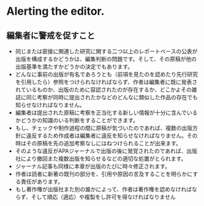 # Alerting the editor.
## 編集者に警戒を促すこと

- 同じまたは密接に関連した研究に関する二つ以上のレポートベースの公表が出版を構成するかどうかは、編集判断の問題です。そして、その原稿が他の出版基準を満たすかどうかの決定でもあります。
- どんなに事前の出版が有名であろうとも（前項を見たのを認めたり先行研究を引用したら）参照をつけられなければならず、作者は編集者に既に発表されているものか、出版のために容認されたのが存在するか、どこかよその雑誌に同じ考察が同時に提出されたかなどのどんなに類似した作品の存在でも知らせなければなりません。
- 編集者は提出された原稿に考察を正当化する新しい情報が十分に含んでいるかどうかの知識のいる判断をすることができます。
- もし、チェックや制作過程の間に原稿が気づいたのであれば、複数の出版方針に違反するため作成者は編集者に違反を知らせなければなりません。その時はその原稿を先の追加考察なしにはねつけられることが出来ます。
- そのような違反がAPAジャーナルで出版の後に発覚されたのであれば、出版社により撤回また複数出版を知らせるなどの適切な処置がとられます。
- ジャーナル記事も同様に本章が出版のたびに時々修正されます。
- 作者は読者に新著の既刊の部分を、引用や原因の言及することを明らかにする責任があります。
- もし著作権が出版社また別の誰かによって、作者は著作権を認めなければならず、そして順応（適応）や複製をし許可を得なければなりません
